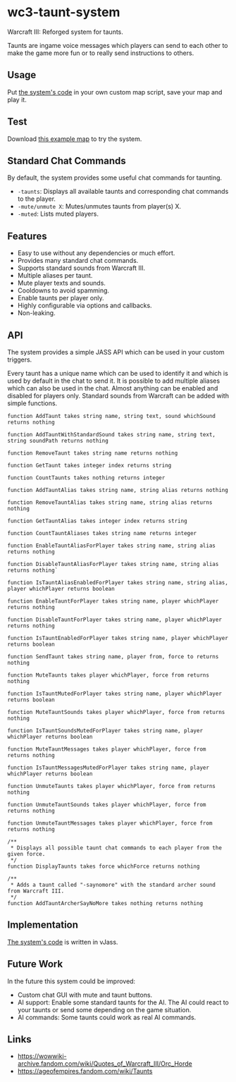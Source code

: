 # wc3-taunt-system

Warcraft III: Reforged system for taunts.

Taunts are ingame voice messages which players can send to each other to make the game more fun or to really send instructions to others.

## Usage

Put [the system's code](./src/TauntSystem.j) in your own custom map script, save your map and play it.

## Test

Download [this example map](./wc3tauntsystem1.0.w3x) to try the system.

## Standard Chat Commands

By default, the system provides some useful chat commands for taunting.

* `-taunts`: Displays all available taunts and corresponding chat commands to the player.
* `-mute/unmute X`: Mutes/unmutes taunts from player(s) X.
* `-muted`: Lists muted players.

## Features

* Easy to use without any dependencies or much effort.
* Provides many standard chat commands.
* Supports standard sounds from Warcraft III.
* Multiple aliases per taunt.
* Mute player texts and sounds.
* Cooldowns to avoid spamming.
* Enable taunts per player only.
* Highly configurable via options and callbacks.
* Non-leaking.

## API

The system provides a simple JASS API which can be used in your custom triggers.

Every taunt has a unique name which can be used to identify it and which is used by default in the chat to send it.
It is possible to add multiple aliases which can also be used in the chat.
Almost anything can be enabled and disabled for players only.
Standard sounds from Warcraft can be added with simple functions.

```
function AddTaunt takes string name, string text, sound whichSound returns nothing

function AddTauntWithStandardSound takes string name, string text, string soundPath returns nothing

function RemoveTaunt takes string name returns nothing

function GetTaunt takes integer index returns string

function CountTaunts takes nothing returns integer

function AddTauntAlias takes string name, string alias returns nothing

function RemoveTauntAlias takes string name, string alias returns nothing

function GetTauntAlias takes integer index returns string

function CountTauntAliases takes string name returns integer

function EnableTauntAliasForPlayer takes string name, string alias returns nothing

function DisableTauntAliasForPlayer takes string name, string alias returns nothing`

function IsTauntAliasEnabledForPlayer takes string name, string alias, player whichPlayer returns boolean

function EnableTauntForPlayer takes string name, player whichPlayer returns nothing

function DisableTauntForPlayer takes string name, player whichPlayer returns nothing

function IsTauntEnabledForPlayer takes string name, player whichPlayer returns boolean

function SendTaunt takes string name, player from, force to returns nothing

function MuteTaunts takes player whichPlayer, force from returns nothing

function IsTauntMutedForPlayer takes string name, player whichPlayer returns boolean

function MuteTauntSounds takes player whichPlayer, force from returns nothing

function IsTauntSoundsMutedForPlayer takes string name, player whichPlayer returns boolean

function MuteTauntMessages takes player whichPlayer, force from returns nothing

function IsTauntMessagesMutedForPlayer takes string name, player whichPlayer returns boolean

function UnmuteTaunts takes player whichPlayer, force from returns nothing

function UnmuteTauntSounds takes player whichPlayer, force from returns nothing

function UnmuteTauntMessages takes player whichPlayer, force from returns nothing

/**
 * Displays all possible taunt chat commands to each player from the given force.
 */
function DisplayTaunts takes force whichForce returns nothing

/**
 * Adds a taunt called "-saynomore" with the standard archer sound from Warcraft III.
 */
function AddTauntArcherSayNoMore takes nothing returns nothing
```

## Implementation

[The system's code](./src/TauntSystem.j) is written in vJass.

## Future Work

In the future this system could be improved:

* Custom chat GUI with mute and taunt buttons.
* AI support: Enable some standard taunts for the AI. The AI could react to your taunts or send some depending on the game situation.
* AI commands: Some taunts could work as real AI commands.

## Links

* <https://wowwiki-archive.fandom.com/wiki/Quotes_of_Warcraft_III/Orc_Horde>
* <https://ageofempires.fandom.com/wiki/Taunts>

